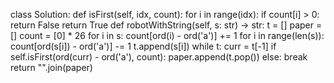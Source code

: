 class Solution:
def isFirst(self, idx, count):
for i in range(idx):
if count[i] > 0:
return False
return True
def robotWithString(self, s: str) -> str:
t = []
paper = []
count = [0] * 26
for i in s:
count[ord(i) - ord('a')] += 1
for i in range(len(s)):
count[ord(s[i]) - ord('a')] -= 1
t.append(s[i])
while t:
curr = t[-1]
if self.isFirst(ord(curr) - ord('a'), count):
paper.append(t.pop())
else:
break
return "".join(paper)